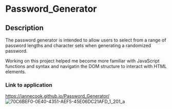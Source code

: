 # Password_Generator

## Description
The password generator is intended to allow users to select from a range of password lengths and character sets when generating a randomized password.

Working on this project helped me become more familiar with JavaScript functions and syntax and navigatin the DOM structure to interact with HTML elements.

### Link to application
https://jannecook.github.io/Password_Generator/
![70C6BEF0-0E40-4351-AEF5-45E06DC21AFD_1_201_a](https://github.com/jannecook/Password_Generator/assets/135638400/961ce857-6c78-4271-8eca-2cb518ccbac1)

